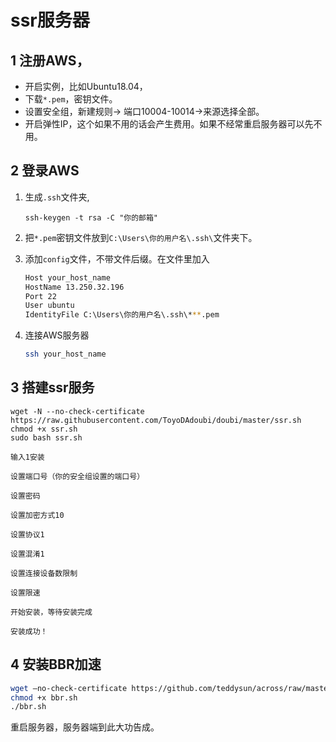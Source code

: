 # ssr服务器

## 1 注册AWS，
- 开启实例，比如Ubuntu18.04，
- 下载`*.pem`，密钥文件。
- 设置安全组，新建规则-> 端口10004-10014->来源选择全部。
- 开启弹性IP，这个如果不用的话会产生费用。如果不经常重启服务器可以先不用。

## 2 登录AWS

1. 生成`.ssh`文件夹,
   
    ```
    ssh-keygen -t rsa -C "你的邮箱"
    ```

2. 把`*.pem`密钥文件放到`C:\Users\你的用户名\.ssh\`文件夹下。
3. 添加`config`文件，不带文件后缀。在文件里加入
    
    ```bash
    Host your_host_name
    HostName 13.250.32.196
    Port 22
    User ubuntu
    IdentityFile C:\Users\你的用户名\.ssh\***.pem
    ```

4. 连接AWS服务器
   
    ```bash
    ssh your_host_name
    ```

## 3 搭建ssr服务

```
wget -N --no-check-certificate https://raw.githubusercontent.com/ToyoDAdoubi/doubi/master/ssr.sh
chmod +x ssr.sh
sudo bash ssr.sh

输入1安装

设置端口号（你的安全组设置的端口号）

设置密码

设置加密方式10

设置协议1

设置混淆1

设置连接设备数限制

设置限速

开始安装，等待安装完成

安装成功！
```

## 4 安装BBR加速

```bash
wget –no-check-certificate https://github.com/teddysun/across/raw/master/bbr.sh
chmod +x bbr.sh
./bbr.sh
 ```

重启服务器，服务器端到此大功告成。